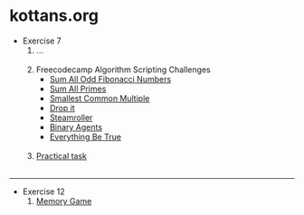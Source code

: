 # kottans.org

* Exercise 7
    1. ...
        <br />
        <br />
    1. Freecodecamp Algorithm Scripting Challenges
        * [Sum All Odd Fibonacci Numbers](./Exercise%207/2/#sum-all-odd-fibonacci-numbers)
        * [Sum All Primes](./Exercise%207/2/#sum-all-primes)
        * [Smallest Common Multiple](./Exercise%207/2/#samllest-common-multiple)
        * [Drop it](./Exercise%207/2/#drop-it)
        * [Steamroller](./Exercise%207/2/#steamroller)
        * [Binary Agents](./Exercise%207/2/#binary-agents)
        * [Everything Be True](./Exercise%207/2/#everything-be-true)
        <br />
    1. [Practical task](./Exercise%207/3/)
        <br />
        <br />
***
* Exercise 12
    1. [Memory Game](./Exercise%2012/)